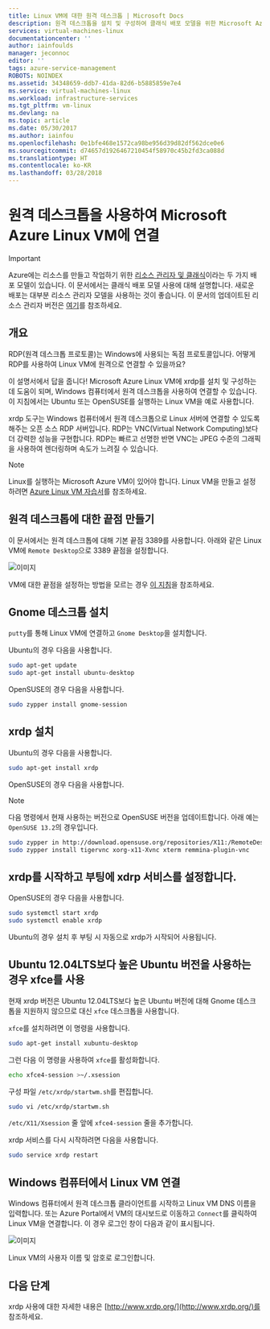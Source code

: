 ```yaml
---
title: Linux VM에 대한 원격 데스크톱 | Microsoft Docs
description: 원격 데스크톱을 설치 및 구성하여 클래식 배포 모델을 위한 Microsoft Azure Linux VM에 연결하는 방법을 알아봅니다.
services: virtual-machines-linux
documentationcenter: ''
author: iainfoulds
manager: jeconnoc
editor: ''
tags: azure-service-management
ROBOTS: NOINDEX
ms.assetid: 34348659-ddb7-41da-82d6-b5885859e7e4
ms.service: virtual-machines-linux
ms.workload: infrastructure-services
ms.tgt_pltfrm: vm-linux
ms.devlang: na
ms.topic: article
ms.date: 05/30/2017
ms.author: iainfou
ms.openlocfilehash: 0e1bfe468e1572ca98be956d39d82df562dce0e6
ms.sourcegitcommit: d74657d1926467210454f58970c45b2fd3ca088d
ms.translationtype: HT
ms.contentlocale: ko-KR
ms.lasthandoff: 03/28/2018
---
```

# <a name="using-remote-desktop-to-connect-to-a-microsoft-azure-linux-vm"></a>원격 데스크톱을 사용하여 Microsoft Azure Linux VM에 연결
> [!IMPORTANT] 
> Azure에는 리소스를 만들고 작업하기 위한 [리소스 관리자 및 클래식](../../../resource-manager-deployment-model.md)이라는 두 가지 배포 모델이 있습니다. 이 문서에서는 클래식 배포 모델 사용에 대해 설명합니다. 새로운 배포는 대부분 리소스 관리자 모델을 사용하는 것이 좋습니다. 이 문서의 업데이트된 리소스 관리자 버전은 [여기](../use-remote-desktop.md)를 참조하세요.

## <a name="overview"></a>개요
RDP(원격 데스크톱 프로토콜)는 Windows에 사용되는 독점 프로토콜입니다. 어떻게 RDP를 사용하여 Linux VM에 원격으로 연결할 수 있을까요?

이 설명서에서 답을 줍니다! Microsoft Azure Linux VM에 xrdp를 설치 및 구성하는 데 도움이 되며, Windows 컴퓨터에서 원격 데스크톱을 사용하여 연결할 수 있습니다. 이 지침에서는 Ubuntu 또는 OpenSUSE를 실행하는 Linux VM을 예로 사용합니다.

xrdp 도구는 Windows 컴퓨터에서 원격 데스크톱으로 Linux 서버에 연결할 수 있도록 해주는 오픈 소스 RDP 서버입니다. RDP는 VNC(Virtual Network Computing)보다 더 강력한 성능을 구현합니다. RDP는 빠르고 선명한 반면 VNC는 JPEG 수준의 그래픽을 사용하여 렌더링하며 속도가 느려질 수 있습니다.

> [!NOTE]
> Linux를 실행하는 Microsoft Azure VM이 있어야 합니다. Linux VM을 만들고 설정하려면 [Azure Linux VM 자습서](createportal-classic.md)를 참조하세요.
> 
> 

## <a name="create-an-endpoint-for-remote-desktop"></a>원격 데스크톱에 대한 끝점 만들기
이 문서에서는 원격 데스크톱에 대해 기본 끝점 3389를 사용합니다. 아래와 같은 Linux VM에 `Remote Desktop`으로 3389 끝점을 설정합니다.

![이미지](./media/remote-desktop/endpoint-for-linux-server.png)

VM에 대한 끝점을 설정하는 방법을 모르는 경우 [이 지침](setup-endpoints.md)을 참조하세요.

## <a name="install-gnome-desktop"></a>Gnome 데스크톱 설치
`putty`를 통해 Linux VM에 연결하고 `Gnome Desktop`을 설치합니다.

Ubuntu의 경우 다음을 사용합니다.

```bash
sudo apt-get update
sudo apt-get install ubuntu-desktop
```

OpenSUSE의 경우 다음을 사용합니다.

```bash
sudo zypper install gnome-session
```

## <a name="install-xrdp"></a>xrdp 설치
Ubuntu의 경우 다음을 사용합니다.

```bash
sudo apt-get install xrdp
```

OpenSUSE의 경우 다음을 사용합니다.

> [!NOTE]
> 다음 명령에서 현재 사용하는 버전으로 OpenSUSE 버전을 업데이트합니다. 아래 예는 `OpenSUSE 13.2`의 경우입니다.
> 
> 

```bash
sudo zypper in http://download.opensuse.org/repositories/X11:/RemoteDesktop/openSUSE_13.2/x86_64/xrdp-0.9.0git.1401423964-2.1.x86_64.rpm
sudo zypper install tigervnc xorg-x11-Xvnc xterm remmina-plugin-vnc
```

## <a name="start-xrdp-and-set-xdrp-service-at-boot-up"></a>xrdp를 시작하고 부팅에 xdrp 서비스를 설정합니다.
OpenSUSE의 경우 다음을 사용합니다.

```bash
sudo systemctl start xrdp
sudo systemctl enable xrdp
```

Ubuntu의 경우 설치 후 부팅 시 자동으로 xrdp가 시작되어 사용됩니다.

## <a name="using-xfce-if-you-are-using-an-ubuntu-version-later-than-ubuntu-1204lts"></a>Ubuntu 12.04LTS보다 높은 Ubuntu 버전을 사용하는 경우 xfce를 사용
현재 xrdp 버전은 Ubuntu 12.04LTS보다 높은 Ubuntu 버전에 대해 Gnome 데스크톱을 지원하지 않으므로 대신 `xfce` 데스크톱을 사용합니다.

`xfce`를 설치하려면 이 명령을 사용합니다.

```bash
sudo apt-get install xubuntu-desktop
```

그런 다음 이 명령을 사용하여 `xfce`를 활성화합니다.

```bash
echo xfce4-session >~/.xsession
```

구성 파일 `/etc/xrdp/startwm.sh`를 편집합니다.

```bash
sudo vi /etc/xrdp/startwm.sh   
```

`/etc/X11/Xsession` 줄 앞에 `xfce4-session` 줄을 추가합니다.

xrdp 서비스를 다시 시작하려면 다음을 사용합니다.

```bash
sudo service xrdp restart
```

## <a name="connect-your-linux-vm-from-a-windows-machine"></a>Windows 컴퓨터에서 Linux VM 연결
Windows 컴퓨터에서 원격 데스크톱 클라이언트를 시작하고 Linux VM DNS 이름을 입력합니다. 또는 Azure Portal에서 VM의 대시보드로 이동하고 `Connect`를 클릭하여 Linux VM을 연결합니다. 이 경우 로그인 창이 다음과 같이 표시됩니다.

![이미지](./media/remote-desktop/no2.png)

Linux VM의 사용자 이름 및 암호로 로그인합니다.

## <a name="next-steps"></a>다음 단계
xrdp 사용에 대한 자세한 내용은 [http://www.xrdp.org/](http://www.xrdp.org/)를 참조하세요.
